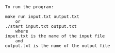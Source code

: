 <pre>To run the program:

make run input.txt output.txt
    or
./start input.txt output.txt
    where
input.txt is the name of the input file
    and
output.txt is the name of the output file</pre>
